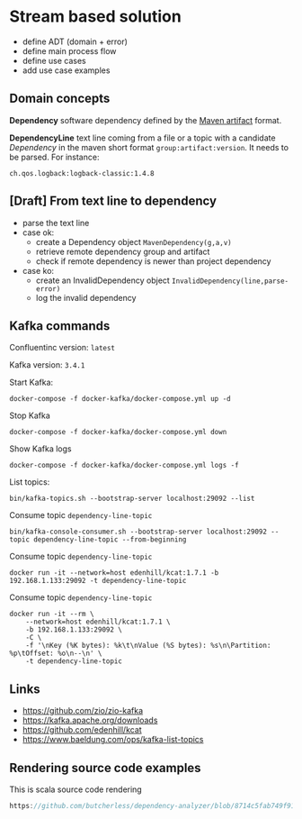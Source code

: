 # Stream based solution

- define ADT (domain + error)
- define main process flow
- define use cases
- add use case examples

## Domain concepts

**Dependency** software dependency defined by the [Maven artifact](https://maven.apache.org/repositories/artifacts.html)
format.

**DependencyLine** text line coming from a file or a topic with a candidate *Dependency* in the maven short
format `group:artifact:version`. It needs to be parsed. For instance:

    ch.qos.logback:logback-classic:1.4.8

## [Draft] From text line to dependency

- parse the text line
- case ok:
    - create a Dependency object `MavenDependency(g,a,v)`
    - retrieve remote dependency group and artifact
    - check if remote dependency is newer than project dependency
- case ko:
    - create an InvalidDependency object `InvalidDependency(line,parse-error)`
    - log the invalid dependency



## Kafka commands


Confluentinc version: `latest`

Kafka version: `3.4.1`

Start Kafka:

    docker-compose -f docker-kafka/docker-compose.yml up -d

Stop Kafka

    docker-compose -f docker-kafka/docker-compose.yml down

Show Kafka logs

    docker-compose -f docker-kafka/docker-compose.yml logs -f

List topics:

    bin/kafka-topics.sh --bootstrap-server localhost:29092 --list

Consume topic `dependency-line-topic`

    bin/kafka-console-consumer.sh --bootstrap-server localhost:29092 --topic dependency-line-topic --from-beginning

Consume topic `dependency-line-topic`

    docker run -it --network=host edenhill/kcat:1.7.1 -b 192.168.1.133:29092 -t dependency-line-topic

Consume topic `dependency-line-topic`

    docker run -it --rm \
        --network=host edenhill/kcat:1.7.1 \
        -b 192.168.1.133:29092 \
        -C \
        -f '\nKey (%K bytes): %k\t\nValue (%S bytes): %s\n\Partition: %p\tOffset: %o\n--\n' \
        -t dependency-line-topic

## Links

- https://github.com/zio/zio-kafka
- https://kafka.apache.org/downloads
- https://github.com/edenhill/kcat
- https://www.baeldung.com/ops/kafka-list-topics

## Rendering source code examples

This is scala source code rendering

```scala
https://github.com/butcherless/dependency-analyzer/blob/8714c5fab749f9148ed2272c14a4dd66919166bc/application/src/main/scala/com/cmartin/utils/http/ZioHttpManager.scala?plain=1#L1-L100
```
